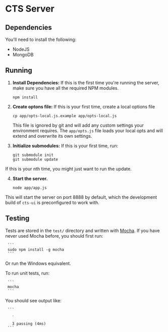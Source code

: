 CTS Server
==========

Dependencies
------------

You'll need to install the following:

* NodeJS
* MongoDB

Running
-------

1. **Install Dependencies:** If this is the first time you're running the server, make sure you have all
the required NPM modules.

     ```
     npm install
     ```

2. **Create optons file:** If this is your first time, create a local options file

     ```
     cp app/opts-local.js.example app/opts-local.js
     ```

   This file is ignored by git and will add any custom settings your
   environment requires. The `app/opts.js` file loads your local opts and will
   extend and overwrite its own settings.

3. **Initialize submodules:** If this is your first time, run:

     ```
     git submodule init
     git submodule update
     ```

If this is your nth time, you might just want to run the update.

4. **Start the server.**

     ```
     node app/app.js
     ```

This will start the server on port 8888 by default, which the development build
of `cts-ui` is preconfigured to work with. 

Testing
-------

Tests are stored in the `test/` directory and written with
[Mocha](http://visionmedia.github.io/mocha/). If you have never used Mocha
before, you should first run:

     ```
     sudo npm install -g mocha
     ```

Or run the Windows equivalent.

To run unit tests, run:

     ```
     mocha
     ```

You should see output like:

     ```
       ․

       3 passing (4ms)
     ```

